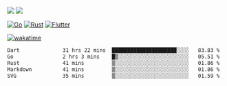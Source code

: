 [![](https://img.shields.io/badge/Windows_11-Pro-292e33?style=flat-square&logo=windows&logoColor=ffffff)](https://www.microsoft.com/en-us/windows/)
[![](https://img.shields.io/badge/macOS-Sonoma-292e33?style=flat-square&logo=apple&logoColor=ffffff)](https://www.apple.com/macbook-pro/) 

[![Go](https://img.shields.io/badge/-Go-DEA584?style=flat&logo=go&logoColor=000000)](https://golang.org/)
[![Rust](https://img.shields.io/badge/-Rust-DEA584?style=flat&logo=rust&logoColor=000000)](https://www.rust-lang.org)
[![Flutter](https://img.shields.io/badge/-Flutter-DEA584?style=flat&logo=flutter&logoColor=000000)](https://flutter.dev/)

[![wakatime](https://wakatime.com/badge/user/9bb0c784-91ca-4b5c-8e9c-b13ece0f7b09.svg)](https://wakatime.com/@9bb0c784-91ca-4b5c-8e9c-b13ece0f7b09)


<!--START_SECTION:waka-->

```txt
Dart              31 hrs 22 mins  █████████████████████░░░░   83.83 %
Go                2 hrs 3 mins    █▒░░░░░░░░░░░░░░░░░░░░░░░   05.51 %
Rust              41 mins         ▒░░░░░░░░░░░░░░░░░░░░░░░░   01.86 %
Markdown          41 mins         ▒░░░░░░░░░░░░░░░░░░░░░░░░   01.86 %
SVG               35 mins         ▒░░░░░░░░░░░░░░░░░░░░░░░░   01.59 %
```

<!--END_SECTION:waka-->
